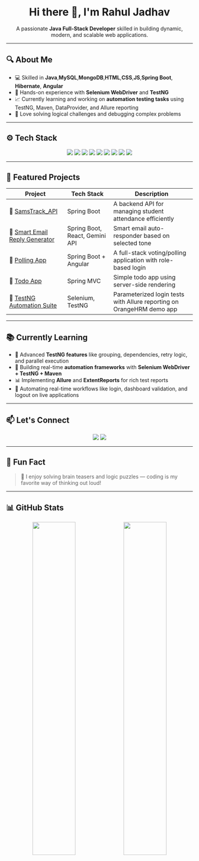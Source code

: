 <h1 align="center">Hi there 👋, I'm Rahul Jadhav</h1>
<p align="center">
  A passionate <strong>Java Full-Stack Developer</strong> skilled in building dynamic, modern, and scalable web applications.
</p>

---

## 🔍 About Me
- 💻 Skilled in **Java**,**MySQL**,**MongoDB**,**HTML**,**CSS**,**JS**,**Spring Boot**, **Hibernate**, **Angular**
- 🧪 Hands-on experience with **Selenium WebDriver** and **TestNG**
- 📈 Currently learning and working on **automation testing tasks** using TestNG, Maven, DataProvider, and Allure reporting
- 💬 Love solving logical challenges and debugging complex problems

---

## ⚙️ Tech Stack

<div align="center">
  
<img src="https://img.shields.io/badge/Java-ED8B00?style=for-the-badge&logo=java&logoColor=white"/>
<img src="https://img.shields.io/badge/SpringBoot-6DB33F?style=for-the-badge&logo=springboot&logoColor=white"/>
<img src="https://img.shields.io/badge/Hibernate-59666C?style=for-the-badge&logo=hibernate&logoColor=white"/>
<img src="https://img.shields.io/badge/Angular-DD0031?style=for-the-badge&logo=angular&logoColor=white"/>
<img src="https://img.shields.io/badge/Selenium-43B02A?style=for-the-badge&logo=selenium&logoColor=white"/>
<img src="https://img.shields.io/badge/TestNG-F2E400?style=for-the-badge&logo=testing-library&logoColor=black"/>
<img src="https://img.shields.io/badge/MySQL-4479A1?style=for-the-badge&logo=mysql&logoColor=white"/>
<img src="https://img.shields.io/badge/HTML5-E34F26?style=for-the-badge&logo=html5&logoColor=white"/>
<img src="https://img.shields.io/badge/CSS3-1572B6?style=for-the-badge&logo=css3&logoColor=white"/>

</div>

---

## 🚀 Featured Projects

| Project | Tech Stack | Description |
|--------|------------|-------------|
| 🔷 [SamsTrack_API](https://github.com/rahuljadhav-dev/Projects.git) | Spring Boot | A backend API for managing student attendance efficiently |
| 🔷 [Smart Email Reply Generator](https://github.com/rahuljadhav-dev/Smart-Email-Generator.git) | Spring Boot, React, Gemini API | Smart email auto-responder based on selected tone |
| 🔷 [Polling App](https://github.com/rahuljadhav-dev/Voting-App.git) | Spring Boot + Angular | A full-stack voting/polling application with role-based login |
| 🔷 [Todo App](https://github.com/rahuljadhav-dev/Todo-App.git) | Spring MVC | Simple todo app using server-side rendering |
| 🔷 [TestNG Automation Suite](https://github.com/rahuljadhav-dev/TestNG.git) | Selenium, TestNG | Parameterized login tests with Allure reporting on OrangeHRM demo app |

---

## 📚 Currently Learning

- 📌 Advanced **TestNG features** like grouping, dependencies, retry logic, and parallel execution  
- 🧪 Building real-time **automation frameworks** with **Selenium WebDriver + TestNG + Maven**  
- 📊 Implementing **Allure** and **ExtentReports** for rich test reports  
- 🔄 Automating real-time workflows like login, dashboard validation, and logout on live applications

---

## 📫 Let's Connect

<p align="center">
  <a href="https://www.linkedin.com/in/rahulpjadhav/"><img src="https://img.shields.io/badge/LinkedIn-blue?style=for-the-badge&logo=linkedin&logoColor=white"/></a>
  <a href="mailto:rahuljadhav.dev@gmail.com"><img src="https://img.shields.io/badge/Gmail-red?style=for-the-badge&logo=gmail&logoColor=white"/></a>
</p>

---

## 🎯 Fun Fact

> 🧠 I enjoy solving brain teasers and logic puzzles — coding is my favorite way of thinking out loud!

---

## 📊 GitHub Stats

<p align="center">
  <img src="https://github-readme-stats.vercel.app/api?username=rahuljadhav-dev&show_icons=true&theme=tokyonight" width="48%" />
  <img src="https://github-readme-streak-stats.herokuapp.com/?user=rahuljadhav-dev&theme=tokyonight" width="48%" />
</p>

